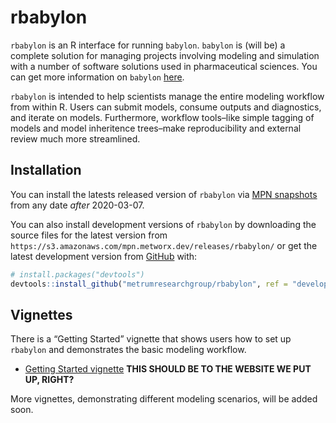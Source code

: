 
<!-- README.md is generated from README.Rmd. Please edit that file -->

# rbabylon

<!-- badges: start -->

<!-- badges: end -->

`rbabylon` is an R interface for running `babylon`. `babylon` is (will
be) a complete solution for managing projects involving modeling and
simulation with a number of software solutions used in pharmaceutical
sciences. You can get more information on `babylon`
[here](https://github.com/metrumresearchgroup/babylon).

`rbabylon` is intended to help scientists manage the entire modeling
workflow from within R. Users can submit models, consume outputs and
diagnostics, and iterate on models. Furthermore, workflow tools–like
simple tagging of models and model inheritence trees–make
reproducibility and external review much more streamlined.

## Installation

You can install the latests released version of `rbabylon` via [MPN
snapshots](https://mpn.metworx.com/docs/snapshots) from any date *after*
2020-03-07.

You can also install development versions of `rbabylon` by downloading
the source files for the latest version from
`https://s3.amazonaws.com/mpn.metworx.dev/releases/rbabylon/` or get the
latest development version from [GitHub](https://github.com/) with:

``` r
# install.packages("devtools")
devtools::install_github("metrumresearchgroup/rbabylon", ref = "develop")
```

## Vignettes

There is a “Getting Started” vignette that shows users how to set up
`rbabylon` and demonstrates the basic modeling workflow.

  - [Getting Started vignette](http://blank) **THIS SHOULD BE TO THE
    WEBSITE WE PUT UP, RIGHT?**

More vignettes, demonstrating different modeling scenarios, will be
added soon.
